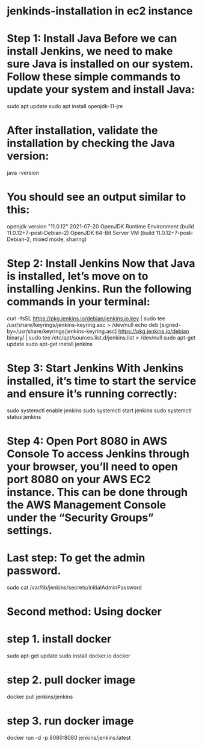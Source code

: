 # jenkinds-installation in ec2 instance

# Step 1: Install Java Before we can install Jenkins, we need to make sure Java is installed on our system. Follow these simple commands to update your system and install Java:

sudo apt update
sudo apt install openjdk-11-jre

# After installation, validate the installation by checking the Java version:

java -version

# You should see an output similar to this:

openjdk version "11.0.12" 2021-07-20
OpenJDK Runtime Environment (build 11.0.12+7-post-Debian-2)
OpenJDK 64-Bit Server VM (build 11.0.12+7-post-Debian-2, mixed mode, sharing)

# Step 2: Install Jenkins Now that Java is installed, let’s move on to installing Jenkins. Run the following commands in your terminal:

curl -fsSL https://pkg.jenkins.io/debian/jenkins.io.key | sudo tee /usr/share/keyrings/jenkins-keyring.asc > /dev/null
echo deb [signed-by=/usr/share/keyrings/jenkins-keyring.asc] https://pkg.jenkins.io/debian binary/ | sudo tee /etc/apt/sources.list.d/jenkins.list > /dev/null
sudo apt-get update
sudo apt-get install jenkins

# Step 3: Start Jenkins With Jenkins installed, it’s time to start the service and ensure it’s running correctly:

sudo systemctl enable jenkins
sudo systemctl start jenkins
sudo systemctl status jenkins

# Step 4: Open Port 8080 in AWS Console To access Jenkins through your browser, you’ll need to open port 8080 on your AWS EC2 instance. This can be done through the AWS Management Console under the “Security Groups” settings.


# Last step: To get the admin password.

sudo cat /var/lib/jenkins/secrets/initialAdminPassword


# Second method: Using docker

# step 1. install docker 

sudo apt-get update
sudo install docker.io
docker 

# step 2. pull docker image

docker pull jenkins/jenkins

# step 3. run docker image

docker run -d -p 8080:8080 jenkins/jenkins:latest
